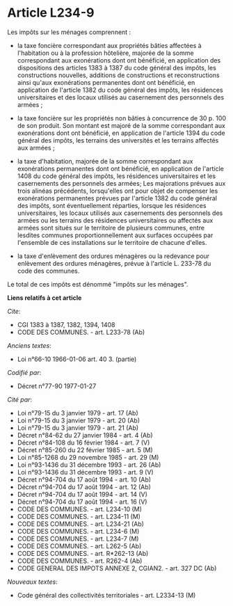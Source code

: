 # Article L234-9

Les impôts sur les ménages comprennent :

- la taxe foncière correspondant aux propriétés bâties affectées à l'habitation ou à la profession hôtelière, majorée de la
somme correspondant aux exonérations dont ont bénéficié, en application des dispositions des articles 1383 à 1387 du code
général des impôts, les constructions nouvelles, additions de constructions et reconstructions ainsi qu'aux exonérations
permanentes dont ont bénéficié, en application de l'article 1382 du code général des impôts, les résidences universitaires et
des locaux utilisés au casernement des personnels des armées ;

- la taxe foncière sur les propriétés non bâties à concurrence de 30 p. 100 de son produit. Son montant est majoré de la
somme correspondant aux exonérations dont ont bénéficié, en application de l'article 1394 du code général des impôts, les
terrains des universités et les terrains affectés aux armées ;

- la taxe d'habitation, majorée de la somme correspondant aux exonérations permanentes dont ont bénéficié, en application de
l'article 1408 du code général des impôts, les résidences universitaires et les casernements des personnels des armées; Les
majorations prévues aux trois alinéas précédents, lorsqu'elles ont pour objet de compenser les exonérations permanentes
prévues par l'article 1382 du code général des impôts, sont éventuellement réparties, lorsque les résidences universitaires,
les locaux utilisés aux casernements des personnels des armées ou les terrains des résidences universitaires ou affectés aux
armées sont situés sur le territoire de plusieurs communes, entre lesdites communes proportionnellement aux surfaces occupées
par l'ensemble de ces installations sur le territoire de chacune d'elles.

- la taxe d'enlèvement des ordures ménagères ou la redevance pour enlèvement des ordures ménagères, prévue à l'article L.
233-78 du code des communes.

Le total de ces impôts est dénommé "impôts sur les ménages".

**Liens relatifs à cet article**

_Cite_:

  - CGI 1383 à 1387, 1382, 1394, 1408
  - CODE DES COMMUNES. - art. L233-78 (Ab)

_Anciens textes_:

  - Loi n°66-10 1966-01-06 art. 40 3. (partie)

_Codifié par_:

  - Décret n°77-90 1977-01-27

_Cité par_:

  - Loi n°79-15 du 3 janvier 1979 - art. 17 (Ab)
  - Loi n°79-15 du 3 janvier 1979 - art. 20 (Ab)
  - Loi n°79-15 du 3 janvier 1979 - art. 21 (Ab)
  - Décret n°84-62 du 27 janvier 1984 - art. 4 (Ab)
  - Décret n°84-108 du 16 février 1984 - art. 7 (V)
  - Décret n°85-260 du 22 février 1985 - art. 5 (M)
  - Loi n°85-1268 du 29 novembre 1985 - art. 29 (M)
  - Loi n°93-1436 du 31 décembre 1993 - art. 26 (Ab)
  - Loi n°93-1436 du 31 décembre 1993 - art. 9 (V)
  - Décret n°94-704 du 17 août 1994 - art. 10 (Ab)
  - Décret n°94-704 du 17 août 1994 - art. 12 (Ab)
  - Décret n°94-704 du 17 août 1994 - art. 14 (V)
  - Décret n°94-704 du 17 août 1994 - art. 16 (V)
  - CODE DES COMMUNES. - art. L234-10 (M)
  - CODE DES COMMUNES. - art. L234-11 (M)
  - CODE DES COMMUNES. - art. L234-21 (Ab)
  - CODE DES COMMUNES. - art. L234-6 (M)
  - CODE DES COMMUNES. - art. L234-7 (M)
  - CODE DES COMMUNES. - art. L262-5 (Ab)
  - CODE DES COMMUNES. - art. R*262-13 (Ab)
  - CODE DES COMMUNES. - art. R262-4 (Ab)
  - CODE GENERAL DES IMPOTS ANNEXE 2, CGIAN2. - art. 327 DC (Ab)

_Nouveaux textes_:

  - Code général des collectivités territoriales - art. L2334-13 (M)
